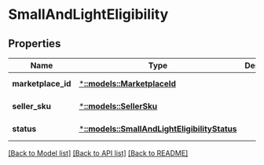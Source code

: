 # SmallAndLightEligibility

## Properties
Name | Type | Description | Notes
------------ | ------------- | ------------- | -------------
**marketplace_id** | [***::models::MarketplaceId**](MarketplaceId.md) |  | [default to null]
**seller_sku** | [***::models::SellerSku**](SellerSKU.md) |  | [default to null]
**status** | [***::models::SmallAndLightEligibilityStatus**](SmallAndLightEligibilityStatus.md) |  | [default to null]

[[Back to Model list]](../README.md#documentation-for-models) [[Back to API list]](../README.md#documentation-for-api-endpoints) [[Back to README]](../README.md)


